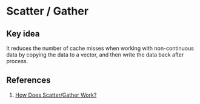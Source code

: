 # Scatter / Gather

## Key idea

It reduces the number of cache misses when working with non-continuous data by copying the data to a vector, and then write the data back after process.

## References

1. [How Does Scatter/Gather Work?](https://www.eejournal.com/article/20170209-scatter-gather/)

